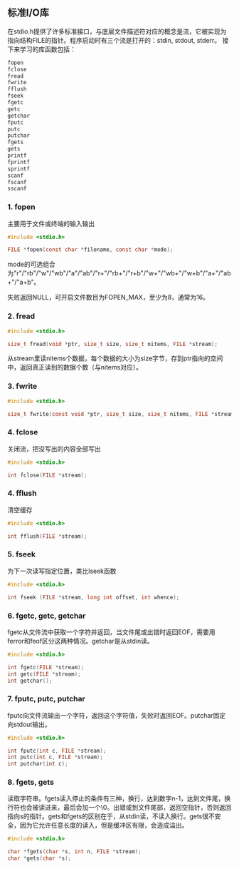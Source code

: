 ## 标准I/O库

在stdio.h提供了许多标准接口，与底层文件描述符对应的概念是流，它被实现为指向结构FILE的指针。程序启动时有三个流是打开的：stdin, stdout, stderr。
接下来学习的库函数包括：
```c
fopen
fclose
fread
fwrite
fflush
fseek
fgetc
getc
getchar
fputc
putc
putchar
fgets
gets
printf
fprintf
sprintf
scanf
fscanf
sscanf
```

### 1. fopen
主要用于文件或终端的输入输出
```c
#include <stdio.h>

FILE *fopen(const char *filename, const char *mode);
```
mode的可选组合为"r"/"rb"/"w"/"wb"/"a"/"ab"/"r+"/"rb+"/"r+b"/"w+"/"wb+"/"w+b"/"a+"/"ab+"/"a+b"。

失败返回NULL，可开启文件数目为FOPEN_MAX，至少为8，通常为16。

### 2. fread
```c
#include <stdio.h>

size_t fread(void *ptr, size_t size, size_t nitems, FILE *stream);
```
从stream里读nitems个数据，每个数据的大小为size字节，存到ptr指向的空间中，返回真正读到的数据个数（与nitems对应）。

### 3. fwrite
```c
#include <stdio.h>

size_t fwrite(const void *ptr, size_t size, size_t nitems, FILE *stream);
```
### 4. fclose
关闭流，把没写出的内容全部写出
```c
#include <stdio.h>

int fclose(FILE *stream);
```

### 4. fflush
清空缓存
```c
#include <stdio.h>

int fflush(FILE *stream);
```

### 5. fseek
为下一次读写指定位置，类比lseek函数
```c
#include <stdio.h>

int fseek (FILE *stream, long int offset, int whence);
```

### 6. fgetc, getc, getchar
fgetc从文件流中获取一个字符并返回，当文件尾或出错时返回EOF，需要用ferror和feof区分这两种情况。getchar是从stdin读。

```c
#include <stdio.h>

int fgetc(FILE *stream);
int getc(FILE *stream);
int getchar();
```

### 7. fputc, putc, putchar
fputc向文件流输出一个字符，返回这个字符值，失败时返回EOF。putchar固定向stdout输出。
```c
#include <stdio.h>

int fputc(int c, FILE *stream);
int putc(int c, FILE *stream);
int putchar(int c);
```

### 8. fgets, gets
读取字符串。fgets读入停止的条件有三种，换行，达到数字n-1，达到文件尾，换行符也会被读进来，最后会加一个\0。出错或到文件尾部，返回空指针，否则返回指向s的指针。gets和fgets的区别在于，从stdin读，不读入换行。gets很不安全，因为它允许任意长度的读入，但是缓冲区有限，会造成溢出。
```c
#include <stdio.h>

char *fgets(char *s, int n, FILE *stream);
char *gets(char *s);
```

